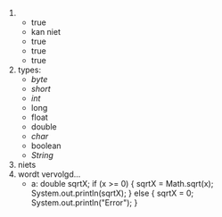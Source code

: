 1. 
	* true
	* kan niet
	* true
	* true
	* true
2. types: 
	* *byte*
	* *short*
	* *int*
	* long
	* float
	* double
	* *char*
	* boolean
	* *String*
3. niets
4. wordt vervolgd...
	* a:
		double sqrtX;
		if (x >= 0) {
			sqrtX = Math.sqrt(x);
			System.out.println(sqrtX);
		} else {
			sqrtX = 0;
			System.out.println("Error");
		}